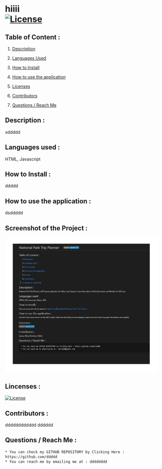 
  # hiiii   <br />   [![License](https://img.shields.io/badge/License-GPLv3-blue.svg)](https://www.gnu.org/licenses/gpl-3.0)

  ## Table of Content :

  1. [Description](https://github.com/miraj00/readme-generator#description-) 

  2. [Languages Used](https://github.com/miraj00/readme-generator#languages-used-)
  
  3. [How to Install](https://github.com/miraj00/readme-generator#how-to-install-)
  
  4. [How to use the application](https://github.com/miraj00/readme-generator#how-to-use-the-application-)
  
  5. [Licenses](https://github.com/miraj00/readme-generator#lincenses-)
  
  6. [Contributors](https://github.com/miraj00/readme-generator#lincenses-)
  
  7. [Questions / Reach Me](https://github.com/miraj00/readme-generator#questions-)
  
 

  ## Description : 
  xddddd
  
  ## Languages used : 
  HTML, Javascript
  
  ## How to Install :
  ddddd
  
  ## How to use the application :
  dsddddd

  ## Screenshot of the Project :
  ![Screenshot](./screenshot.JPG)
  
  ## Lincenses :  
  [![License](https://img.shields.io/badge/License-GPLv3-blue.svg)](https://www.gnu.org/licenses/gpl-3.0)
     
  ## Contributors :
  dddddddddddd dddddd
  
  ## Questions / Reach Me :
    * You can check my GITHUB REPOSITORY by Clicking Here : https://github.com/ddddd  
    * You can reach me by emailing me at : dddddddd
  
  
